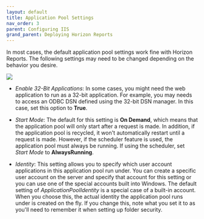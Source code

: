 ```yaml
---
layout: default
title: Application Pool Settings
nav_order: 3
parent: Configuring IIS
grand_parent: Deploying Horizon Reports
---
```


In most cases, the default application pool settings work fine with Horizon Reports. The following settings may need to be changed depending on the behavior you desire.


![](images/applicationpooladvanced.png)

* *Enable 32-Bit Applications*: In some cases, you might need the web application to run as a 32-bit application. For example, you may needs to access an ODBC DSN defined using the 32-bit DSN manager. In this case, set this option to **True**.

* *Start Mode*: The default for this setting is **On Demand**, which means that the application pool will only start after a request is made. In addition, if the application pool is recycled, it won't automatically restart until a request is made. However, if the scheduler feature is used, the application pool must always be running. If using the scheduler, set *Start Mode* to **AlwaysRunning**.

* *Identity*: This setting allows you to specify which user account applications in this application pool run under. You can create a specific user account on the server and specify that account for this setting or you can use one of the special accounts built into Windows. The default setting of *ApplicationPoolIdentity* is a special case of a built-in account. When you choose this, the actual identity the application pool runs under is created on the fly. If you change this, note what you set it to as you'll need to remember it when setting up folder security.